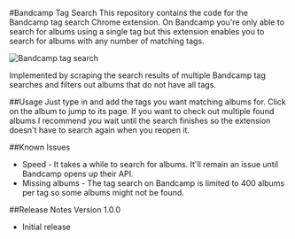 #Bandcamp Tag Search
This repository contains the code for the Bandcamp tag search Chrome extension. On Bandcamp you're only able to search for albums using a single tag but this extension enables you to search for albums with any number of matching tags.

![Bandcamp tag search](http://i.imgur.com/IAnsx3i.png)

Implemented by scraping the search results of multiple Bandcamp tag searches and filters out albums that do not have all tags.

##Usage
Just type in and add the tags you want matching albums for. Click on the album to jump to its page.
If you want to check out multiple found albums I recommend you wait until the search finishes so the extension doesn't have to search again when you reopen it.

##Known Issues
- Speed - It takes a while to search for albums. It'll remain an issue until Bandcamp opens up their API.
- Missing albums - The tag search on Bandcamp is limited to 400 albums per tag so some albums might not be found.

##Release Notes
Version 1.0.0
- Initial release